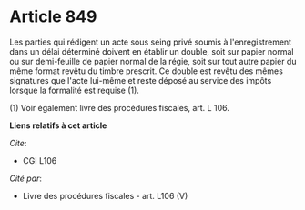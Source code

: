 # Article 849

Les parties qui rédigent un acte sous seing privé soumis à l'enregistrement dans un délai déterminé doivent en établir un
double, soit sur papier normal ou sur demi-feuille de papier normal de la régie, soit sur tout autre papier du même format
revêtu du timbre prescrit. Ce double est revêtu des mêmes signatures que l'acte lui-même et reste déposé au service des
impôts lorsque la formalité est requise (1).

(1) Voir également livre des procédures fiscales, art. L 106.

**Liens relatifs à cet article**

_Cite_:

  - CGI L106

_Cité par_:

  - Livre des procédures fiscales - art. L106 (V)
